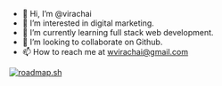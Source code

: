 - 👋 Hi, I’m @virachai
- 👀 I’m interested in digital marketing.
- 🌱 I’m currently learning full stack web development.
- 💞️ I’m looking to collaborate on Github.
- 📫 How to reach me at wvirachai@gmail.com

<!---
virachai/virachai is a ✨ special ✨ repository because its `README.md` (this file) appears on your GitHub profile.
You can click the Preview link to take a look at your changes.
--->
[![roadmap.sh](https://roadmap.sh/card/wide/66c372c734a9226f38127548?variant=dark&roadmaps=javascript%2Cfull-stack%2Cphp%2Cpython)](https://roadmap.sh)
